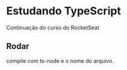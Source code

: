 # Estudando TypeScript

Continuação do curso do RocketSeat

## Rodar

compile com ts-node e o nome do arquivo.
